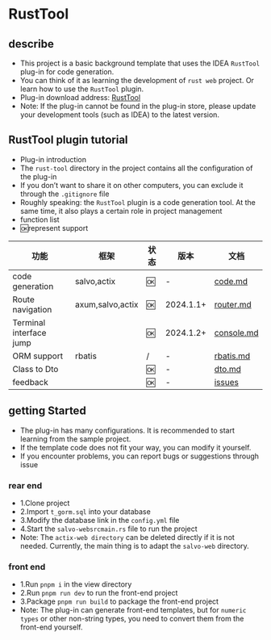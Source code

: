 # RustTool

## describe

- This project is a basic background template that uses the IDEA `RustTool` plug-in for code generation.
- You can think of it as learning the development of `rust web` project. Or learn how to use the `RustTool` plugin.
- Plug-in download address: [RustTool](https://plugins.jetbrains.com/plugin/22428-rusttool)
- Note: If the plug-in cannot be found in the plug-in store, please update your development tools (such as IDEA) to the latest version.

## RustTool plugin tutorial

- Plug-in introduction
- The `rust-tool` directory in the project contains all the configuration of the plug-in
- If you don’t want to share it on other computers, you can exclude it through the `.gitignore` file
- Roughly speaking: the `RustTool` plugin is a code generation tool. At the same time, it also plays a certain role in project management
- function list
- 🆗represent support

| 功能     | 框架               | 状态 | 版本        | 文档                                                                |
|--------|------------------|----|-----------|-------------------------------------------------------------------|
| code generation   | salvo,actix      | 🆗 | -         | [code.md](./docs/code.md)                                         |
| Route navigation   | axum,salvo,actix | 🆗 | 2024.1.1+ | [router.md](./docs/router.md)                                     |
| Terminal interface jump |                  | 🆗 | 2024.1.2+ | [console.md](./docs/console.md)                                   |
| ORM support  | rbatis           | /  | -         | [rbatis.md](./docs/rbatis.md)                                     |
| Class to Dto  |                  | 🆗 | -         | [dto.md](./docs/dto.md)                                           |
| feedback     |                  | 🆗 | -         | [issues](https://github.com/licheng1013/rust-tool-example/issues) |

## getting Started

- The plug-in has many configurations. It is recommended to start learning from the sample project. 
- If the template code does not fit your way, you can modify it yourself. 
- If you encounter problems, you can report bugs or suggestions through issue

### rear end

- 1.Clone project
- 2.Import `t_gorm.sql` into your database
- 3.Modify the database link in the `config.yml` file
- 4.Start the `salvo-websrcmain.rs` file to run the project
- Note: The `actix-web directory` can be deleted directly if it is not needed. Currently, the main thing is to adapt the `salvo-web` directory.

### front end

- 1.Run `pnpm i` in the view directory
- 2.Run `pnpm run dev` to run the front-end project
- 3.Package `pnpm run build` to package the front-end project
- Note: The plug-in can generate front-end templates, but for `numeric types` or other non-string types, you need to convert them from the front-end yourself.

